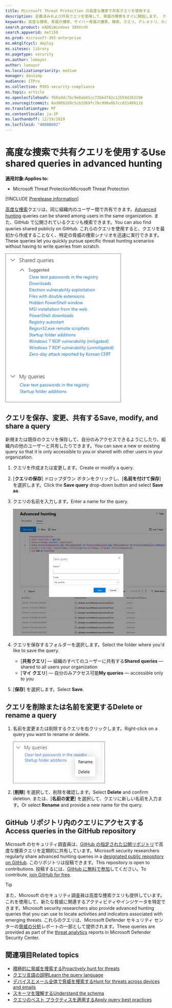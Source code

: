 ```yaml
---
title: Microsoft Threat Protection の高度な捜索で共有クエリを使用する
description: 定義済みおよび共有クエリを使用して、脅威の捜索をすぐに開始します。 クエリを公開または組織に共有します。
keywords: 高度な捜索、脅威の捜索、サイバー脅威の捜索、検索、クエリ、テレメトリ、カスタム検出、スキーマ、kusto、github リポジトリ、マイ クエリ、共有クエリ
search.product: eADQiWindows 10XVcnh
search.appverid: met150
ms.prod: microsoft-365-enterprise
ms.mktglfcycl: deploy
ms.sitesec: library
ms.pagetype: security
ms.author: lomayor
author: lomayor
ms.localizationpriority: medium
manager: dansimp
audience: ITPro
ms.collection: M365-security-compliance
ms.topic: article
ms.openlocfilehash: fb8addc7bc9e8ab01cc72bbdf02c12559d263196
ms.sourcegitcommit: 0ad0092d9c5cb2d69fc70c990a9b7cc03140611b
ms.translationtype: MT
ms.contentlocale: ja-JP
ms.lasthandoff: 12/19/2019
ms.locfileid: "40808692"
---
```

# <a name="use-shared-queries-in-advanced-hunting"></a><span data-ttu-id="bacf0-105">高度な捜索で共有クエリを使用する</span><span class="sxs-lookup"><span data-stu-id="bacf0-105">Use shared queries in advanced hunting</span></span>

<span data-ttu-id="bacf0-106">**適用対象:**</span><span class="sxs-lookup"><span data-stu-id="bacf0-106">**Applies to:**</span></span>
- <span data-ttu-id="bacf0-107">Microsoft Threat Protection</span><span class="sxs-lookup"><span data-stu-id="bacf0-107">Microsoft Threat Protection</span></span>

[!INCLUDE [Prerelease information](../includes/prerelease.md)]

<span data-ttu-id="bacf0-108">[高度な捜索](advanced-hunting-overview.md)クエリは、同じ組織内のユーザー間で共有できます。</span><span class="sxs-lookup"><span data-stu-id="bacf0-108">[Advanced hunting](advanced-hunting-overview.md) queries can be shared among users in the same organization.</span></span> <span data-ttu-id="bacf0-109">また、GitHub で公開されているクエリも検索できます。</span><span class="sxs-lookup"><span data-stu-id="bacf0-109">You can also find queries shared publicly on GitHub.</span></span> <span data-ttu-id="bacf0-110">これらのクエリを使用すると、クエリを最初から作成することなく、特定の脅威の捜索シナリオを迅速に実行できます。</span><span class="sxs-lookup"><span data-stu-id="bacf0-110">These queries let you quickly pursue specific threat hunting scenarios without having to write queries from scratch.</span></span>

![共有クエリの画像](../images/advanced-hunting-shared-queries.png)

## <a name="save-modify-and-share-a-query"></a><span data-ttu-id="bacf0-112">クエリを保存、変更、共有する</span><span class="sxs-lookup"><span data-stu-id="bacf0-112">Save, modify, and share a query</span></span>
<span data-ttu-id="bacf0-113">新規または既存のクエリを保存して、自分のみアクセスできるようにしたり、組織内の他のユーザーと共有したりできます。</span><span class="sxs-lookup"><span data-stu-id="bacf0-113">You can save a new or existing query so that it is only accessible to you or shared with other users in your organization.</span></span> 

1. <span data-ttu-id="bacf0-114">クエリを作成または変更します。</span><span class="sxs-lookup"><span data-stu-id="bacf0-114">Create or modify a query.</span></span> 

2. <span data-ttu-id="bacf0-115">[**クエリの保存**] ドロップダウン ボタンをクリックし、[**名前を付けて保存**] を選択します。</span><span class="sxs-lookup"><span data-stu-id="bacf0-115">Click the **Save query** drop-down button and select **Save as**.</span></span>
    
3. <span data-ttu-id="bacf0-116">クエリの名前を入力します。</span><span class="sxs-lookup"><span data-stu-id="bacf0-116">Enter a name for the query.</span></span> 

   ![クエリの保存の画像](../images/advanced-hunting-save-query.png)

4. <span data-ttu-id="bacf0-118">クエリを保存するフォルダーを選択します。</span><span class="sxs-lookup"><span data-stu-id="bacf0-118">Select the folder where you'd like to save the query.</span></span>
    - <span data-ttu-id="bacf0-119">[**共有クエリ**] — 組織のすべてのユーザーに共有する</span><span class="sxs-lookup"><span data-stu-id="bacf0-119">**Shared queries** — shared to all users your organization</span></span>
    - <span data-ttu-id="bacf0-120">[**マイ クエリ**] — 自分のみアクセス可能</span><span class="sxs-lookup"><span data-stu-id="bacf0-120">**My queries** — accessible only to you</span></span>
    
5. <span data-ttu-id="bacf0-121">[**保存**] を選択します。</span><span class="sxs-lookup"><span data-stu-id="bacf0-121">Select **Save**.</span></span> 

## <a name="delete-or-rename-a-query"></a><span data-ttu-id="bacf0-122">クエリを削除または名前を変更する</span><span class="sxs-lookup"><span data-stu-id="bacf0-122">Delete or rename a query</span></span>
1. <span data-ttu-id="bacf0-123">名前を変更または削除するクエリを右クリックします。</span><span class="sxs-lookup"><span data-stu-id="bacf0-123">Right-click on a query you want to rename or delete.</span></span>

    ![削除するクエリの画像](../images/advanced_hunting_delete_rename.png)

2. <span data-ttu-id="bacf0-125">[**削除**] を選択して、削除を確認します。</span><span class="sxs-lookup"><span data-stu-id="bacf0-125">Select **Delete** and confirm deletion.</span></span> <span data-ttu-id="bacf0-126">または、[**名前の変更**] を選択して、クエリに新しい名前を入力ます。</span><span class="sxs-lookup"><span data-stu-id="bacf0-126">Or select **Rename** and provide a new name for the query.</span></span>

## <a name="access-queries-in-the-github-repository"></a><span data-ttu-id="bacf0-127">GitHub リポジトリ内のクエリにアクセスする</span><span class="sxs-lookup"><span data-stu-id="bacf0-127">Access queries in the GitHub repository</span></span>  
<span data-ttu-id="bacf0-128">Microsoft のセキュリティ調査員は、[GitHub の指定された公開リポジトリ](https://github.com/microsoft/MTP-AHQ)で高度な捜索クエリを定期的に共有しています。</span><span class="sxs-lookup"><span data-stu-id="bacf0-128">Microsoft security researchers regularly share advanced hunting queries in a [designated public repository on GitHub](https://github.com/microsoft/MTP-AHQ).</span></span> <span data-ttu-id="bacf0-129">このリポジトリは投稿できます。</span><span class="sxs-lookup"><span data-stu-id="bacf0-129">This repository is open to contributions.</span></span> <span data-ttu-id="bacf0-130">投稿するには、[GitHub に無料で参加](https://github.com/)してください。</span><span class="sxs-lookup"><span data-stu-id="bacf0-130">To contribute, [join GitHub for free](https://github.com/).</span></span>

>[!tip]
><span data-ttu-id="bacf0-131">また、Microsoft のセキュリティ調査員は高度な捜索クエリも提供しています。これを使用して、新たな脅威に関連するアクティビティやインジケータを特定できます。</span><span class="sxs-lookup"><span data-stu-id="bacf0-131">Microsoft security researchers also provide advanced hunting queries that you can use to locate activities and indicators associated with emerging threats.</span></span> <span data-ttu-id="bacf0-132">これらのクエリは、Microsoft Defender セキュリティ センターの[脅威の分析](https://docs.microsoft.com/windows/security/threat-protection/microsoft-defender-atp/threat-analytics)レポートの一部として提供されます。</span><span class="sxs-lookup"><span data-stu-id="bacf0-132">These queries are provided as part of the [threat analytics](https://docs.microsoft.com/windows/security/threat-protection/microsoft-defender-atp/threat-analytics) reports in Microsoft Defender Security Center.</span></span>

## <a name="related-topics"></a><span data-ttu-id="bacf0-133">関連項目</span><span class="sxs-lookup"><span data-stu-id="bacf0-133">Related topics</span></span>
- [<span data-ttu-id="bacf0-134">積極的に脅威を捜索する</span><span class="sxs-lookup"><span data-stu-id="bacf0-134">Proactively hunt for threats</span></span>](advanced-hunting-overview.md)
- [<span data-ttu-id="bacf0-135">クエリ言語の説明</span><span class="sxs-lookup"><span data-stu-id="bacf0-135">Learn the query language</span></span>](advanced-hunting-query-language.md)
- [<span data-ttu-id="bacf0-136">デバイスとメール全体で脅威を捜索する</span><span class="sxs-lookup"><span data-stu-id="bacf0-136">Hunt for threats across devices and emails</span></span>](advanced-hunting-query-emails-devices.md)
- [<span data-ttu-id="bacf0-137">スキーマを理解する</span><span class="sxs-lookup"><span data-stu-id="bacf0-137">Understand the schema</span></span>](advanced-hunting-schema-tables.md)
- [<span data-ttu-id="bacf0-138">クエリのベスト プラクティスを適用する</span><span class="sxs-lookup"><span data-stu-id="bacf0-138">Apply query best practices</span></span>](advanced-hunting-best-practices.md)